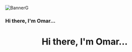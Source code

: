 
![BannerG](https://github.com/OmarQV/OmarQV/assets/153705582/0949c262-d2be-400a-b2da-0460b7db07ab)
### Hi there, I'm Omar...
<h1 align="center"> Hi there, I'm Omar... </h1>
